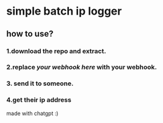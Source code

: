 # simple batch ip logger

## how to use?
### 1.download the repo and extract.
### 2.replace *your webhook here* with your webhook.
### 3. send it to someone.
### 4.get their ip address

made with chatgpt :)
